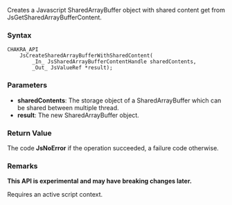 Creates a Javascript SharedArrayBuffer object with shared content get from JsGetSharedArrayBufferContent.
### Syntax

```
CHAKRA_API
    JsCreateSharedArrayBufferWithSharedContent(
        _In_ JsSharedArrayBufferContentHandle sharedContents,
        _Out_ JsValueRef *result);
```

### Parameters

* __sharedContents__: The storage object of a SharedArrayBuffer which can be shared between multiple thread.
* __result__: The new SharedArrayBuffer object.

### Return Value
The code **JsNoError** if the operation succeeded, a failure code otherwise.

### Remarks
**This API is experimental and may have breaking changes later.**

Requires an active script context.
